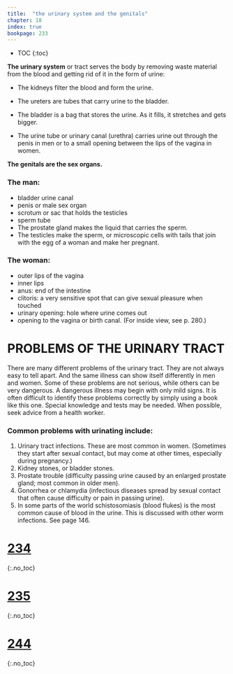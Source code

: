 ```yaml
---
title:  "the urinary system and the genitals"
chapter: 18
index: true
bookpage: 233
---
```

* TOC
{:toc}

**The urinary system** or tract serves the body by removing waste material from the blood and getting rid of it in the form of urine:

  - The kidneys filter the blood and form the urine.

  - The ureters are tubes that carry urine to the bladder.

  - The bladder is a bag that stores the urine. As it fills, it stretches and gets bigger.

  - The urine tube or urinary canal (urethra) carries urine out through
  the penis in men or to a small opening between the lips of the vagina in women.

**The genitals are the sex organs.**

### The man:

- bladder urine canal
- penis or male sex organ
- scrotum or sac that holds the testicles
- sperm tube
- The prostate gland makes the liquid that carries the sperm.
- The testicles make the sperm, or microscopic cells with tails that join with the egg of a woman and make her pregnant.

### The woman:

- outer lips of the vagina
- inner lips
- anus: end of the intestine
- clitoris: a very sensitive spot that can give sexual pleasure when touched
- urinary opening: hole where urine comes out
- opening to the vagina or birth canal. (For inside view, see p. 280.)


# PROBLEMS OF THE URINARY TRACT

There are many different problems of the urinary tract. They are not always easy to tell apart. And the same illness can show itself differently in men and women. Some of these problems are not serious, while others can be very dangerous. A dangerous illness may begin with only mild signs. It is often difficult to identify these problems correctly by simply using a book like this one. Special knowledge and tests may be needed. When possible, seek advice from a health worker.

### Common problems with urinating include:

  1. Urinary tract infections. These are most common in women. (Sometimes they start
  after sexual contact, but may come at other times, especially during pregnancy.)
  2. Kidney stones, or bladder stones.
  3. Prostate trouble (difficulty passing urine caused by an enlarged prostate gland; most common in older men).
  4. Gonorrhea or chlamydia (infectious diseases spread by sexual contact that often cause difficulty or pain in passing urine).
  5. In some parts of the world schistosomiasis (blood flukes) is the most common cause of blood in the urine. This is discussed with other worm infections. See page 146.


# [234](#page-234)
{:.no_toc}

# [235](#page-235)
{:.no_toc}

# [244](#page-244)
{:.no_toc}
